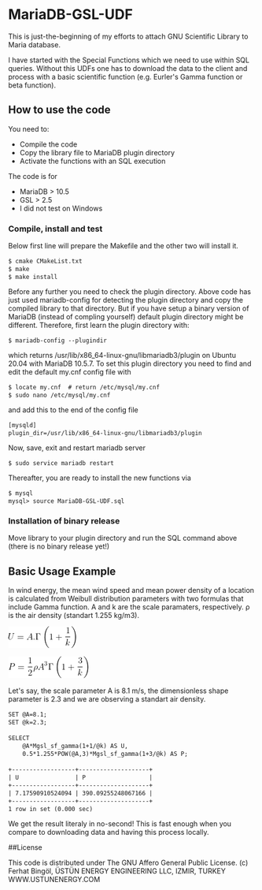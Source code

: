 # MariaDB-GSL-UDF

This is just-the-beginning of my efforts to attach GNU Scientific Library to Maria database. 

I have started with the Special Functions which we need to use within SQL queries. Without this UDFs one has to download the data to the client and process with a basic scientific function (e.g. Eurler's Gamma function or beta function).


## How to use the code

You need to:
- Compile the code
- Copy the library file to MariaDB plugin directory 
- Activate the functions with an SQL execution

The code is for
- MariaDB > 10.5
- GSL > 2.5
- I did not test on Windows

### Compile, install and test
Below first line will prepare the Makefile and the other two will install it.  
```
$ cmake CMakeList.txt
$ make
$ make install
```

Before any further you need to check the plugin directory. Above code has just used mariadb-config for detecting the plugin directory and copy the compiled library to that directory. But if you have setup a binary version of MariaDB (instead of compling yourself) default plugin directory might be different. Therefore, first learn the plugin directory with:

```
$ mariadb-config --plugindir
```
which returns /usr/lib/x86_64-linux-gnu/libmariadb3/plugin on Ubuntu 20.04 with MariaDB 10.5.7. To set this plugin directory you need to find and edit the default my.cnf config file with

```
$ locate my.cnf  # return /etc/mysql/my.cnf
$ sudo nano /etc/mysql/my.cnf
```

and add this to the end of the config file

```
[mysqld]
plugin_dir=/usr/lib/x86_64-linux-gnu/libmariadb3/plugin
```

Now, save, exit and restart mariadb server

```
$ sudo service mariadb restart
```

Thereafter, you are ready to install the new functions via
```
$ mysql
mysql> source MariaDB-GSL-UDF.sql
```

### Installation of binary release
Move library to your plugin directory and run the SQL command above (there is no binary release yet!)


## Basic Usage Example
In wind energy, the mean wind speed and mean power density of a location is calculated from Weibull distribution parameters with two formulas that include Gamma function. A and k are the scale paramaters, respectively. ρ is the air density (standart 1.255 kg/m3).

![Mean Wind Speed](U.gif)

![Mean Power Density](P.gif)


Let's say, the scale parameter A is 8.1 m/s, the dimensionless shape parameter is 2.3 and we are observing a standart air density.  

```
SET @A=8.1;
SET @k=2.3;

SELECT 
	@A*Mgsl_sf_gamma(1+1/@k) AS U,
	0.5*1.255*POW(@A,3)*Mgsl_sf_gamma(1+3/@k) AS P;

+------------------+--------------------+
| U                | P                  |
+------------------+--------------------+
| 7.17590910524094 | 390.09255248067166 |
+------------------+--------------------+
1 row in set (0.000 sec)
```

We get the result literaly in no-second! This is fast enough when you compare to downloading data and having this process locally. 

##License

This code is distributed under The GNU Affero General Public License. 
(c) Ferhat Bingöl, ÜSTÜN ENERGY ENGINEERING LLC, IZMIR, TURKEY
WWW.USTUNENERGY.COM


